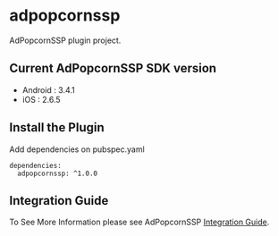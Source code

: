 # adpopcornssp

AdPopcornSSP plugin project.

## Current AdPopcornSSP SDK version

- Android :  3.4.1
- iOS : 2.6.5

## Install the Plugin

Add dependencies on pubspec.yaml

```
dependencies:
  adpopcornssp: ^1.0.0
```

## Integration Guide

To See More Information please see AdPopcornSSP [Integration Guide](https://adpopcorn.notion.site/SSP-Flutter-e65cdb30d5bb429fbd8841f08297d4a3).

